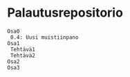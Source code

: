 # Palautusrepositorio

```
Osa0  
 0.4: Uusi muistiinpano
Osa1  
 Tehtävä1  
 Tehtävä2  
Osa2  
Osa3  
```
